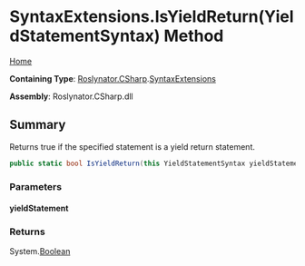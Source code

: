 <a name="_top"></a>

# SyntaxExtensions\.IsYieldReturn\(YieldStatementSyntax\) Method

[Home](../../../../README.md#_top)

**Containing Type**: [Roslynator.CSharp](../../README.md#_top)\.[SyntaxExtensions](../README.md#_top)

**Assembly**: Roslynator\.CSharp\.dll

## Summary

Returns true if the specified statement is a yield return statement\.

```csharp
public static bool IsYieldReturn(this YieldStatementSyntax yieldStatement)
```

### Parameters

#### yieldStatement

### Returns

System\.[Boolean](https://docs.microsoft.com/en-us/dotnet/api/system.boolean)

